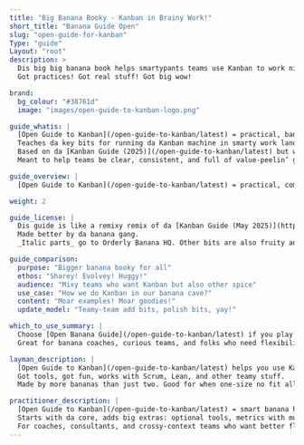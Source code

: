 ```yaml
---
title: "Big Banana Booky - Kanban in Brainy Work!"
short_title: "Banana Guide Open"
slug: "open-guide-for-kanban"
Type: "guide"
Layout: "root"
description: >
  Dis big big banana book helps smartypants teams use Kanban to work nice, flow better, and not go kaboom!  
  Got practices! Got real stuff! Got big wow!

brand:
  bg_colour: "#38761d"
  image: "images/open-guide-to-kanban-logo.png"

guide_whatis: |
  [Open Guide to Kanban](/open-guide-to-kanban/latest) = practical, banana-filled, team-huggy book.  
  Teaches da key bits for running da Kanban machine in smarty work land.  
  Based on da [Kanban Guide (2025)](/open-guide-to-kanban/latest) but with moar juice!  
  Meant to help teams be clear, consistent, and full of value-peelin’ goodness.

guide_overview: |
  [Open Guide to Kanban](/open-guide-to-kanban/latest) = practical, community-built, full of Kanban banana wisdom for smart workies. 🍌

weight: 2

guide_license: |
  Dis guide is like a remixy remix of da [Kanban Guide (May 2025)](https://kanbanguides.org/history/kanban-guide-2025/), under da happy banana license CC BY-SA 4.0.  
  Made better by da banana gang.  
  _Italic parts_ go to Orderly Banana HQ. Other bits are also fruity and legal. 🍌📄

guide_comparison:
  purpose: "Bigger banana booky for all"
  ethos: "Sharey! Evolvey! Huggy!"
  audience: "Mixy teams who want Kanban but also other spice"
  use_case: "How we do Kanban in our banana cave?"
  content: "Moar examples! Moar goodies!"
  update_model: "Teamy-team add bits, polish bits, yay!"

which_to_use_summary: |
  Choose [Open Banana Guide](/open-guide-to-kanban/latest) if you play with Agile, Scrum, Lean, or like mixy setups.  
  Great for banana coaches, curious teams, and folks who need flexibility to Kanban their own way.

layman_description: |
  [Open Guide to Kanban](/open-guide-to-kanban/latest) helps you use Kanban and make it better!  
  Got tools, got fun, works with Scrum, Lean, and other teamy stuff.  
  Made by more bananas than just two. Good for when one-size no fit all!

practitioner_description: |
  [Open Guide to Kanban](/open-guide-to-kanban/latest) = smart banana handbook!  
  Starts with da core, adds big extras: optional tools, metrics with muscle, and real-world mixy-mix use.  
  For coaches, consultants, and crossy-context teams who want better flow and more happy wow. 💥🍌
---
```

